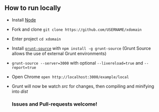 ## How to run locally

* Install [Node](http://nodejs.org)

* Fork and clone `git clone https://github.com/USERNAME/xdomain`

* Enter project `cd xdomain`

* Install [`grunt-source`](https://github.com/jpillora/grunt-source) with `npm install -g grunt-source` (Grunt Source allows the use of external Grunt environments)

* `grunt-source --server=3000` with optional `--livereload=true` and `--report=true`

* Open Chrome `open http://localhost:3000/example/local`

* Grunt will now be watch *src* for changes, then compiling and minifying into *dist*

  ### Issues and Pull-requests welcome!